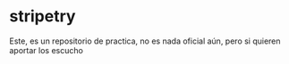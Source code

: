 # stripetry
Este, es un repositorio de practica, no es nada oficial aún, pero si quieren aportar los escucho
